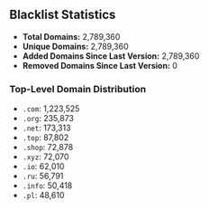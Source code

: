 ## Blacklist Statistics

- **Total Domains:** 2,789,360
- **Unique Domains:** 2,789,360
- **Added Domains Since Last Version:** 2,789,360
- **Removed Domains Since Last Version:** 0

### Top-Level Domain Distribution

-  `.com`: 1,223,525
-  `.org`: 235,873
-  `.net`: 173,313
-  `.top`: 87,802
-  `.shop`: 72,878
-  `.xyz`: 72,070
-  `.io`: 62,010
-  `.ru`: 56,791
-  `.info`: 50,418
-  `.pl`: 48,610
